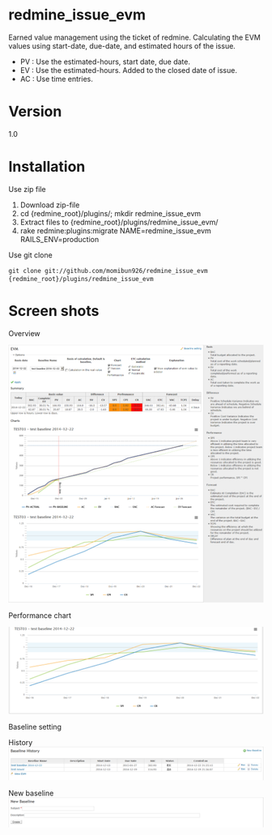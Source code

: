 redmine_issue_evm
=================

Earned value management using the ticket of redmine.
Calculating the EVM values using start-date, due-date, and estimated hours of the issue.

* PV : Use the estimated-hours, start date, due date.
* EV : Use the estimated-hours. Added to the closed date of issue.
* AC : Use time entries.


Version
=================

1.0


Installation
=================

Use zip file

1. Download zip-file
2. cd {redmine_root}/plugins/; mkdir redmine_issue_evm
3. Extract files to {redmine_root}/plugins/redmine_issue_evm/
4. rake redmine:plugins:migrate NAME=redmine_issue_evm RAILS_ENV=production

Use git clone

    git clone git://github.com/momibun926/redmine_issue_evm {redmine_root}/plugins/redmine_issue_evm

Screen shots
=================

Overview

![evm sample screenshot](./doc/screenshot01.png "overview")

Performance chart

![evm sample screenshot](./doc/screenshot04.png "overview")

Baseline setting

History
![evm sample screenshot](./doc/screenshot02.png "overview")

New baseline
![evm sample screenshot](./doc/screenshot03.png "overview")

